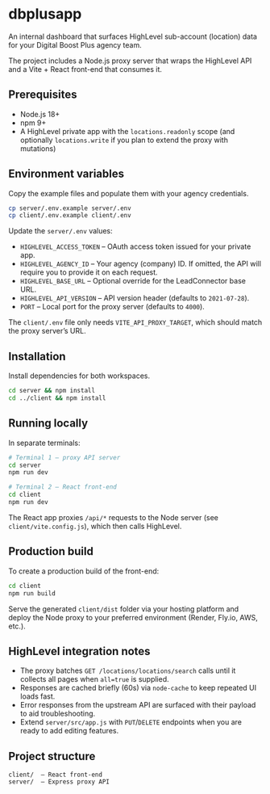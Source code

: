 # dbplusapp

An internal dashboard that surfaces HighLevel sub-account (location) data for your Digital Boost Plus agency team.

The project includes a Node.js proxy server that wraps the HighLevel API and a Vite + React front-end that consumes it.

## Prerequisites

* Node.js 18+
* npm 9+
* A HighLevel private app with the `locations.readonly` scope (and optionally `locations.write` if you plan to extend the proxy with mutations)

## Environment variables

Copy the example files and populate them with your agency credentials.

```bash
cp server/.env.example server/.env
cp client/.env.example client/.env
```

Update the `server/.env` values:

* `HIGHLEVEL_ACCESS_TOKEN` – OAuth access token issued for your private app.
* `HIGHLEVEL_AGENCY_ID` – Your agency (company) ID. If omitted, the API will require you to provide it on each request.
* `HIGHLEVEL_BASE_URL` – Optional override for the LeadConnector base URL.
* `HIGHLEVEL_API_VERSION` – API version header (defaults to `2021-07-28`).
* `PORT` – Local port for the proxy server (defaults to `4000`).

The `client/.env` file only needs `VITE_API_PROXY_TARGET`, which should match the proxy server’s URL.

## Installation

Install dependencies for both workspaces.

```bash
cd server && npm install
cd ../client && npm install
```

## Running locally

In separate terminals:

```bash
# Terminal 1 – proxy API server
cd server
npm run dev

# Terminal 2 – React front-end
cd client
npm run dev
```

The React app proxies `/api/*` requests to the Node server (see `client/vite.config.js`), which then calls HighLevel.

## Production build

To create a production build of the front-end:

```bash
cd client
npm run build
```

Serve the generated `client/dist` folder via your hosting platform and deploy the Node proxy to your preferred environment (Render, Fly.io, AWS, etc.).

## HighLevel integration notes

* The proxy batches `GET /locations/locations/search` calls until it collects all pages when `all=true` is supplied.
* Responses are cached briefly (60s) via `node-cache` to keep repeated UI loads fast.
* Error responses from the upstream API are surfaced with their payload to aid troubleshooting.
* Extend `server/src/app.js` with `PUT`/`DELETE` endpoints when you are ready to add editing features.

## Project structure

```
client/  – React front-end
server/  – Express proxy API
```
